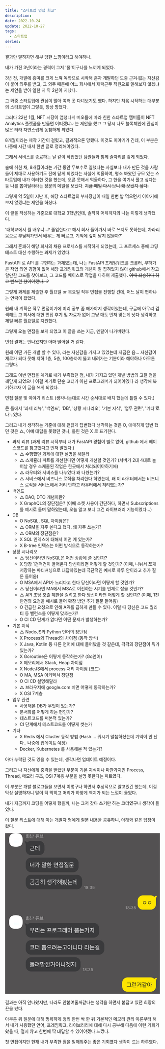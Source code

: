 ```yaml
---
title: "스타트업 면접 회고"
description:
date: 2022-10-24
update: 2022-10-27
tags:
  - 스타트업
series:
---
```


결과만 말하자면 해부 당한 느낌이라고 해야하나.

내가 가진 3년이라는 경력이 그저 '물'이구나를 느끼게 되었다.

3년 전, 개발에 흥미를 크게 느껴 독학으로 시작해 혼자 개발하던 도중 ~~근거 없는~~ 자신감이 붙어 외주를 받고, 그 외주 때문에 어느 회사에서 재택근무 직원으로 일해보지 않겠냐는 제안을 받아 일한 지 약 2년이 지났다.

그 와중 스타트업에 관심이 많아 여러 곳 다녀보기도 했다. 하지만 처음 시작하는 대부분의 스타트업이 그렇듯, 항상 망했다.

그러다 22년 1월, NFT 시장이 엄청나게 떠오름에 따라 친한 스타트업 멤버들이 NFT Analytics 플랫폼을 만들면 어떠겠냐~ 는 제안을 했고 그 당시 나도 블록체인에 관심이 많은 터라 자연스럽게 동참하게 되었다.

8개월이라는 제작 기간이 걸렸고, 결과적으론 망했다. 이것도 이야기가 긴데, 이 부분은 나중에 시간 내서 한번 글로 정리해야겠다.

그래서 서비스를 종료하는 날 같이 작업했던 팀원들과 함께 술자리를 갖게 되었다.

술에 취한 채, 8개월이라는 기간 동안 무보수로 일했다는 사실보다 내가 만든 것을 사람들이 제대로 사용하기도 전에 닫게 되었다는 사실에 억울하여, 평소 봐왔던 규모 있는 스타트업에 내가 이러한 것을 했는데, 오픈 못해서 억울하다, 그 한을 여기서 풀고 싶다는 등 나를 뽑아달라라는 장문의 메일을 보냈다. ~~지금 메일 다시 보니 왜 보냈지 싶다.~~

그렇게 약 5일이 지난 후, 해당 스타트업의 부사장님이 내일 한번 밥 먹으면서 이야기해보지 않겠냐는 제안을 하셨다.

이 글을 작성하는 기준으로 대학교 3학년인데, 솔직히 어제까지의 나는 이렇게 생각했다.

'대학교에서 뭘 배우냐...? 졸업한다고 해서 회사 들어가서 바로 쓰지도 못하는데, 차라리 몸으로 부딫혀가면서 배우는 게 빠르고, 기억에 깊이 남지 않을까?'

그래서 흔쾌히 해당 회사의 채용 프로세스를 시작하게 되었는데, 그 프로세스 중에 코딩 테스트 대신 수행하는 과제가 있었다.

FastAPI 로 API 를 구현하는 과제였는데, 나는 FastAPI 프레임워크를 크롤러, 부하가 큰 작업 외엔 경험이 없어 해당 프레임워크의 개념이 잘 잡혀있지 않아 github에서 참고할만한 코드를 찾아보고, 그 코드를 베이스로 작업을 다하여 제출했다. ~~이때 죄송하다 하고 빤쓰런 쳤어야했나...?~~

그렇게 과제를 제출한 후 월요일 or 목요일 직무 면접을 진행할 건데, 어느 날이 편하냐는 연락이 왔었다.

원래 내 계획은 직무 면접이기에 미리 공부 좀 해가야지 생각이였는데, 구글에 아무리 검색해도 그 회사에 대한 면접 후기 및 자료가 없어 그냥 매도 먼저 맞는게 낫다 생각하고 제일 빠른 월요일로 지원했다.

그렇게 오늘 면접을 보게 되었고 이 글을 쓰는 지금, 멘탈이 나가버렸다.

~~면접 결과는 안나왔지만 아마 떨어질 거 같다.~~

원래 어떤 거든 개발 할 수 있다, 라는 자신감을 가지고 있었는데 지금은 음... 자신감이 제로가 되다 못해 지하 1층, 5층, 100층까지 뚫고 내려가는 기분이라 해야하나 아무튼 그렇다.

그래도 이번 면접을 계기로 내가 부족했던 점, 내가 가지고 있던 개발 방법의 고칠 점을 깨닫게 되었으니 이걸 계기로 단순 코더가 아닌 프로그래머가 되어야겠다 라 생각해 복기하고자 이 글을 쓰게 되었다.

면접 질문 및 이야기 리스트 (생각나는대로 시간 순서대로 배치 했는데 틀릴 수 있다.)

큰 틀에서 '과제 리뷰', '백엔드', 'DB', '상황 시나리오', '기본 지식', '업무 관련', '기타'로 나누었다.

그리고 내가 생각하는 기준에 대해 괜찮게 답변했다 생각하는 것은 O, 애매하게 답변 했던 것은 △, 아예 대답을 못했던 것나, 틀린 것은 X 로 표기한다.

- 과제 리뷰 (과제 리뷰 시작부터 내가 FastAPI 경험이 별로 없어, github 에서 베이스코드를 참고했다고 먼저 말했다.)
  - △ 수행했던 과제에 대한 설명을 해달라
  - △ 스케쥴러 파트를 개선한다면 어떻게 개선할 것인가? (서버가 2대 4대로 늘어날 경우 스케줄된 작업은 한곳에서 처리되어야하기에)
  - △ 라우터와 서비스를 나누었다 왜 나눴는가?
  - △ 서비스에서 비즈니스 로직을 처리한다 하였는데, 왜 이 라우터에서는 비즈니스 로직을 서비스에서 처리 안하고 라우터에서 처리했는가?
- 백엔드
  - △ DAO, DTO 개념이란?
  - X GraphQL의 장단점은? (이때 소켓 사용이 간단하다, 하면서 Subscriptions 를 예시로 들며 말하였는데, 오늘 알고 보니 그건 라이브러리 기능이였다...)
- DB
  - O NoSQL, SQL 차이점은?
  - △ ORM을 자주 쓴다고 했다. 왜 자주 쓰는가?
  - △ ORM의 장단점은?
  - X SQL 인덱스에 대해서 어떤 게 있는가?
  - X B-tree 인덱스는 어떤 방식으로 동작하는가?
- 상황 시나리오
  - △ 당신이라면 NoSQL은 어떤 상황에 쓸 것인가?
  - X 당장 1천억건이 들어온다 당신이라면 어떻게 할 것인가? (이때, 나눠서 쪼개 저장하는 파티셔닝으로 대답하였는데 극단적인 예시로 하루 안이라고 추가 질문 들어옴)
  - O MSA에서 API가 느리다고 한다 당신이라면 어떻게 할 것인가?
  - △ 당신이라면 MA에서 MSA로 이전하는 시기를 언제로 잡을 것인가?
  - △ API 초당 호출 제한을 걸려고 한다 당신이라면 어떻게 할 것인가? (이때, 1천만건의 요청을 예시로 들어 확장 방안 추가 질문 들어옴)
  - O 긴급한 요청으로 인해 API를 급하게 만들 수 있다. 이럴 때 당신은 코드 퀄리티 등 밸런스를 어떻게 맞추는가?
  - O CI CD 단계가 없다면 어떤 문제가 발생하는가?
- 기본 지식
  - △ NodeJS와 Python 언어의 장단점
  - X Process와 Thread의 차이점 (동작 방식)
  - X Java, Kotlin 등 다른 언어에 대해 들어봤을 것 같은데, 각각의 장단점이 뭐가 있는가?
  - X Goroutine은 어떻게 동작하는가? (Go언어)
  - X 메모리에서 Stack, Heap 차이점
  - X NodeJS에서 process 처리 차이점 (코드)
  - O MA, MSA 아키텍쳐 장단점
  - O CI CD 설명해달라
  - △ 브라우저에 google.com 치면 어떻게 동작하는가?
  - X OSI 7계층
- 업무 관련
  - 사용해본 DB가 무엇이 있는가?
  - 문서화를 어떻게 하는 편인가?
  - 테스트코드를 써본적 있는가?
  - CI 단계에서 테스트코드를 어떻게 썻는가
- 기타
  - X Redis 에서 Cluster 동작 방법 (Hash ... 뭐시기 말씀하셨는데 기억이 안 난다.. 나중에 업데이트 예정)
  - Docker, Kubernetes 를 사용해본 적 있는가?

아마 누락된 것도 있을 수 있는데, 생각나면 업데이트 예정이다.

그리고 나 자신에게 충격을 받았던 부분이 기본 지식이나 마찬가지인 Process, Thread, 메모리 구조, OSI 7계층 부분을 설명 못한다는 파트였다.

이 부분은 개발 블로그들을 보면서 이렇구나 하면서 추상적으로 알고있긴 했는데, 이걸 막상 설명하자니 말이 턱 막히고 머리가 하얗게 백지가 되는 느낌이 들었다.

내가 지금까지 코딩을 어떻게 했을까, 나는 그저 갖다 쓰기만 하는 코더였구나 생각이 들었다.

이 질문 리스트에 대해 아는 개발자 형에게 질문 내용을 공유하니, 아래와 같은 답장이 왔다.

![너는 코더일뿐이야](talk.png)

결과는 아직 안나왔지만, 나라도 안붙여줄꺼같다는 생각을 하면서 붙잡고 있던 희망의 끈을 놨다.

아무튼 위 질문에 대해 명확하게 정리 한번 싹 한 뒤 기본적인 메모리 관리 이론부터 해서 내가 사용했던 언어, 프레임워크, 라이브러리에 대해 다시 공부해 다음에 이런 기회가 왔을 때, 절지 않고 한번에 딱 대답할 수 있어야겠다 느꼈다.

첫 면접이지만 현재 내가 부족한 점을 일깨워주는 좋은 기회였다 생각이 드는 하루였다.
